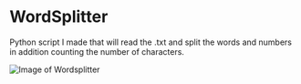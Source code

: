 # WordSplitter
Python script I made that will read the .txt and split the words and numbers in addition counting the number of characters. 

![Image of Wordsplitter](https://raw.githubusercontent.com/al11588/WordSpliter/master/Screen%20Shot%202016-10-30%20at%201.11.31%20AM.png?token=AFM1uAy8StM7EHcgP1JkQBXZ9r6jDEKBks5YHrvEwA%3D%3D)
